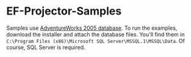 EF-Projector-Samples
====================
Samples use [AdventureWorks 2005 database](http://msftdbprodsamples.codeplex.com/releases/view/4004). To run the examples, download the installer and attach the database files. You'll find them in `C:\Program Files (x86)\Microsoft SQL Server\MSSQL.1\MSSQL\Data`. Of course, SQL Server is required.
